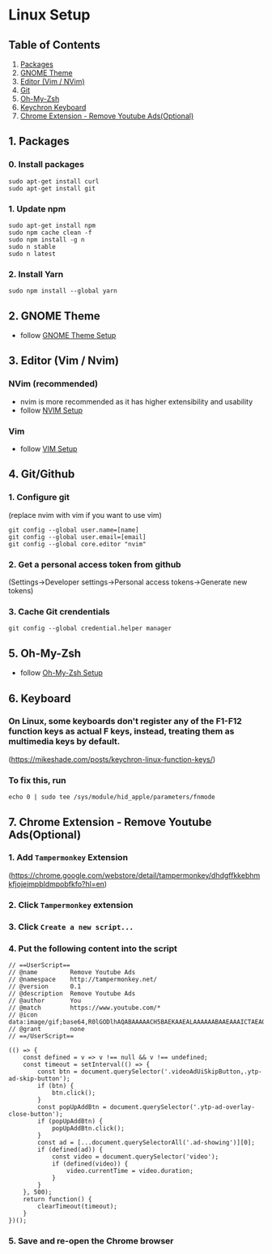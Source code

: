 # Linux Setup

## Table of Contents  
1. [Packages](#packages)
2. [GNOME Theme](#theme)
3. [Editor (Vim / NVim)](#editor)
4. [Git](#git)
5. [Oh-My-Zsh](#oh-my-zsh)
6. [Keychron Keyboard](#keychron)
7. [Chrome Extension - Remove Youtube Ads(Optional)](#ext-remove-youtube-ads)

## 1. Packages <a name="packages"></a>
### 0. Install packages
```
sudo apt-get install curl
sudo apt-get install git
```
### 1. Update npm
```
sudo apt-get install npm
sudo npm cache clean -f
sudo npm install -g n
sudo n stable
sudo n latest
```
### 2. Install Yarn
```
sudo npm install --global yarn
```

## 2. GNOME Theme <a name="theme"></a>
- follow [GNOME Theme Setup](./gnome/README.md)

## 3. Editor (Vim / Nvim) <a name="editor"></a>
### NVim (recommended)
- nvim is more recommended as it has higher extensibility and usability
- follow [NVIM Setup](./nvim/README.md)
### Vim
- follow [VIM Setup](./nvim/README.md)

## 4. Git/Github <a name="git"></a>
### 1. Configure git
(replace nvim with vim if you want to use vim)
```
git config --global user.name=[name]
git config --global user.email=[email]
git config --global core.editor "nvim"
```
### 2. Get a personal access token from github
(Settings->Developer settings->Personal access tokens->Generate new tokens)
### 3. Cache Git crendentials
```
git config --global credential.helper manager
```

## 5. Oh-My-Zsh <a name="oh-my-zsh"></a>
- follow [Oh-My-Zsh Setup](./oh-my-zsh/README.md)

## 6. Keyboard <a name="keychron"></a>
### On Linux, some keyboards don't register any of the F1-F12 function keys as actual F keys, instead, treating them as multimedia keys by default.
(https://mikeshade.com/posts/keychron-linux-function-keys/)
### To fix this, run
```
echo 0 | sudo tee /sys/module/hid_apple/parameters/fnmode
```

## 7. Chrome Extension - Remove Youtube Ads(Optional) <a name="ext-remove-youtube-ads"></a>
### 1. Add `Tampermonkey` Extension
(https://chrome.google.com/webstore/detail/tampermonkey/dhdgffkkebhmkfjojejmpbldmpobfkfo?hl=en)
### 2. Click `Tampermonkey` extension
### 3. Click `Create a new script...`
### 4. Put the following content into the script
```
// ==UserScript==
// @name         Remove Youtube Ads
// @namespace    http://tampermonkey.net/
// @version      0.1
// @description  Remove Youtube Ads
// @author       You
// @match        https://www.youtube.com/*
// @icon         data:image/gif;base64,R0lGODlhAQABAAAAACH5BAEKAAEALAAAAAABAAEAAAICTAEAOw==
// @grant        none
// ==/UserScript==

(() => {
    const defined = v => v !== null && v !== undefined;
    const timeout = setInterval(() => {
        const btn = document.querySelector('.videoAdUiSkipButton,.ytp-ad-skip-button');
        if (btn) {
            btn.click();
        }
        const popUpAddBtn = document.querySelector('.ytp-ad-overlay-close-button');
        if (popUpAddBtn) {
            popUpAddBtn.click();
        }
        const ad = [...document.querySelectorAll('.ad-showing')][0];
        if (defined(ad)) {
            const video = document.querySelector('video');
            if (defined(video)) {
                video.currentTime = video.duration;
            }
        }
    }, 500);
    return function() {
        clearTimeout(timeout);
    }
})();
```
### 5. Save and re-open the Chrome browser
